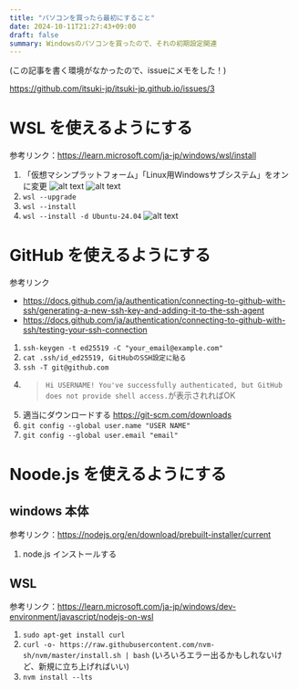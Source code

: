 ```yaml
---
title: "パソコンを買ったら最初にすること"
date: 2024-10-11T21:27:43+09:00
draft: false
summary: Windowsのパソコンを買ったので、それの初期設定関連
---
```

(この記事を書く環境がなかったので、issueにメモをした！)

https://github.com/itsuki-jp/itsuki-jp.github.io/issues/3
# WSL を使えるようにする
参考リンク：https://learn.microsoft.com/ja-jp/windows/wsl/install
1. 「仮想マシンプラットフォーム」「Linux用Windowsサブシステム」をオンに変更
![alt text](/images/2024-10-11_init-pc/image-1.png)
![alt text](/images/2024-10-11_init-pc/image-2.png)
1. `wsl --upgrade`
2. `wsl --install`
3. `wsl --install -d Ubuntu-24.04`
![alt text](/images/2024-10-11_init-pc/image-3.png)

# GitHub を使えるようにする
参考リンク
- https://docs.github.com/ja/authentication/connecting-to-github-with-ssh/generating-a-new-ssh-key-and-adding-it-to-the-ssh-agent
- https://docs.github.com/ja/authentication/connecting-to-github-with-ssh/testing-your-ssh-connection
1. `ssh-keygen -t ed25519 -C "your_email@example.com"`
2. `cat .ssh/id_ed25519, GitHubのSSH設定に貼る`
3. `ssh -T git@github.com`
4. > `Hi USERNAME! You've successfully authenticated, but GitHub does not provide shell access.`が表示されればOK
5. 適当にダウンロードする https://git-scm.com/downloads
6. `git config --global user.name "USER NAME"`
7. `git config --global user.email "email"`

# Noode.js を使えるようにする
## windows 本体
参考リンク：https://nodejs.org/en/download/prebuilt-installer/current
1. node.js インストールする

## WSL
参考リンク：https://learn.microsoft.com/ja-jp/windows/dev-environment/javascript/nodejs-on-wsl
1. `sudo apt-get install curl`
2. `curl -o- https://raw.githubusercontent.com/nvm-sh/nvm/master/install.sh | bash`
(いろいろエラー出るかもしれないけど、新規に立ち上げればいい)
4. `nvm install --lts`